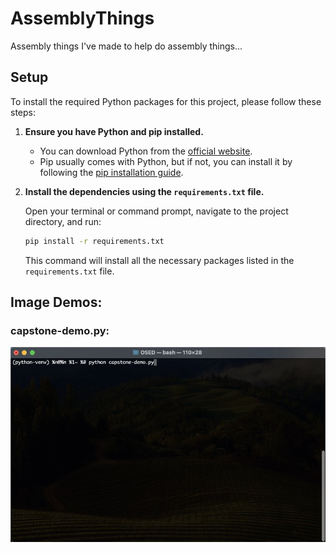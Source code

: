 # AssemblyThings
Assembly things I've made to help do assembly things...

## Setup
To install the required Python packages for this project, please follow these steps:

1. **Ensure you have Python and pip installed.**

   - You can download Python from the [official website](https://www.python.org/downloads/).
   - Pip usually comes with Python, but if not, you can install it by following the [pip installation guide](https://pip.pypa.io/en/stable/installation/).

2. **Install the dependencies using the `requirements.txt` file.**

   Open your terminal or command prompt, navigate to the project directory, and run:

   ```bash
   pip install -r requirements.txt
   ```

   This command will install all the necessary packages listed in the `requirements.txt` file.

## Image Demos:
### capstone-demo.py:
![capstone-demo-image](https://github.com/mahatah/AssemblyThings/blob/main/capstone-demo-image.gif?raw=true)
